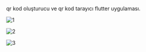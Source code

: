 qr kod oluşturucu ve qr kod tarayıcı flutter uygulaması.



![1](https://user-images.githubusercontent.com/43852736/194671709-c753d8bb-2628-48e1-98cf-396769d348bd.png)

![2](https://user-images.githubusercontent.com/43852736/194671717-5cf4f851-9d08-4e3a-9d1f-3b29b4d4bbb5.png)

![3](https://user-images.githubusercontent.com/43852736/194671721-ef4a8188-8c2d-434e-82ca-2e11b2eb8193.png)
